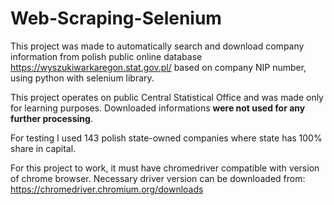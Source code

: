 # Web-Scraping-Selenium
This project was made to automatically search and download company information from polish public online database https://wyszukiwarkaregon.stat.gov.pl/ based on company NIP number, using python with selenium library.

This project operates on public Central Statistical Office and was made only for learning purposes. Downloaded informations **were not used for any further processing**.

For testing I used 143 polish state-owned companies where state has 100% share in capital.

For this project to work, it must have chromedriver compatible with version of chrome browser. Necessary driver version can be downloaded from: https://chromedriver.chromium.org/downloads
